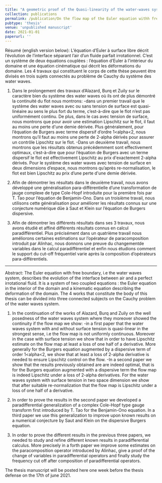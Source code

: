 ```yaml
--- 
title: "A geometric proof of the Quasi-linearity of the water-waves system" 
collection: publications  
permalink: /publication/On the flow map of the Euler equation withh free boundary
pubtype: 'thesis'
venue: 'unpublished manuscript'
date: 2021-01-01
paperurl: ''
---
```

Résumé (english version below): L’équation d’Euler à surface libre décrit l’évolution de l’interface séparant l’air d’un fluide parfait irrotationnel. C’est un système de deux équations couplées : l’équation d’Euler à l’intérieur du domaine et une équation cinématique qui décrit les déformations du domaine. Les 4 travaux qui constituent le corps de cette thèse peuvent être divisés en trois sujets connectés au problème de Cauchy du système des water waves.

1) Dans le prolongement des travaux d’Alazard, Burq et Zuily sur le caractère bien du système des water waves où ils ont de plus démontré la continuité du flot nous montrons:
-dans un  premier travail que le système des water waves avec ou sans tension de surface est quasi-linéaire au sens le plus fort du terme, c’est-à-dire que le flot n’est pas uniformément continu. De plus, dans le cas avec tension de surface, nous montrons que pour avoir une estimation Lipschitz sur le flot, il faut au moins une perte d'une demie dérivée. Plus généralement, pour l’équation de Burgers avec terme dispersif d’ordre 1<alpha<2, nous montrons qu’il faut au moins une perte de 2-alpha dérivés pour assurer un contrôle Lipschitz sur le flot.
-Dans un deuxième travail, nous montrons que les résultats obtenus précédemment sont effectivement optimaux, c’est-à-dire que pour l’équation de Burgers avec un
terme dispersif le flot est effectivement Lipschitz au prix d'exactement 2-alpha dérivés. Pour le système des water waves avec tension de surface en deux dimensions d’espace, nous montrons qu’après re-normalisation, le flot est bien Lipschitz au prix d’une perte d'une demie dérivée.

2) Afin de démontrer les résultats dans le deuxième travail, nous avons développé une généralisation para-différentielle d’une transformation de jauge complexe de type Cole-Hopf introduite pour la première fois par T. Tao pour l’équation de Benjamin-Ono. Dans un troisième travail, nous utilisons cette généralisation pour améliorer les résultats connus sur une conjecture numérique dûe à Saut et Klein sur l’équation de Burgers dispersive.

3) Afin de démontrer les différents résultats dans ses 3 travaux, nous avons étudié et affiné différents résultats connus en calcul paradifférentiel. Plus précisément dans un quatrième travail nous améliorons certaines estimations sur l’opérateur de paracomposition introduit par Alinhac, nous donnons une preuve du changementde variables dans le calcul paradifférentiel et enfin nous étudions comment le support du cut-off fréquentiel varie après la composition d’opérateurs para-différentiels.
----------------------------------------------------------------------------------------------------

Abstract: The Euler equation with free boundary, i.e the water waves system, describes the evolution of the interface between air and a perfect irrotational fluid. It is a system of two coupled equations : the Euler equation in the interior of the domain and a kinematic equation describing the deformation of the domain. The 4 works that constitute the body of this thesis can be divided into three connected subjects on the Cauchy problem of the water waves system.

1) In the continuation of the works of Alazard, Burq and Zuily on the well posedness of the water waves system where they moreover showed the continuity if the flow map we show:
-in a first paper that the water waves system with and without surface tension is quasi-linear in the strongest sense, i.e the flow map is not uniformly continuous. Moreover in the case with surface tension we show that in order to have Lipschitz estimate on the flow map at least a loss of one half of a derivative. More generally for the Burgers equation augmented by a dispersive term of order 1<alpha<2, we show that at least a loss of 2-alpha derivative is needed to ensure Lipschitz control on the flow.
-In a second paper we show that the results previously obtained are are indeed optimal, that is for the Burgers equation augmented with a dispersive term the flow map is indeed  Lipschitz under a loss of 2-alpha derivatives. For the water waves system with surface tension in two space dimension we show that after suitable re-normalization that the flow map is Lipschitz under a loss of one half of a derivative.

2) In order to prove the results in the second paper we developed a paradifferential generalization of a complex Cole-Hopf type gauge transform first introduced by T. Tao for the Benjamin-Ono equation. In a third paper we use this generalization to improve upon known results on a numerical conjecture by Saut and Klein on the dispersive Burgers equation.

3) In order to prove the different results in the previous three papers, we needed to study and refine different known results in paradifferential calculus. More precisely in a forth paper we improve some estimates on the paracomposition operator introduced by Alinhac, give a proof of the change of variables in paradifferential operators and finally study the frequency cut off after composition of paradifferential operators.

The thesis manuscript will be posted here one week before the thesis defense on the 17th of june 2021.
<!---
[Download paper here](https://aymanrimah.github.io/files/A geometric proof of the Quasi-linearity of the water-waves system1.pdf)
 --->

